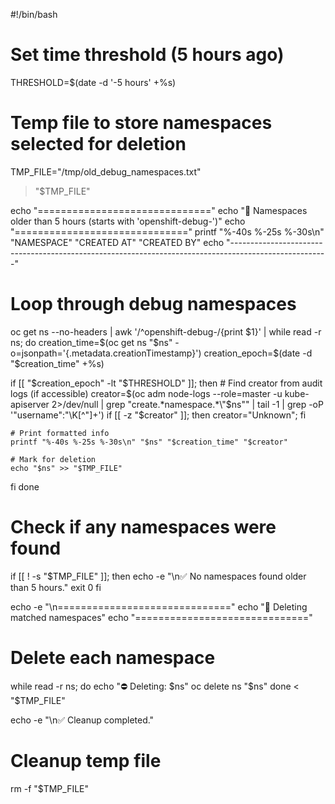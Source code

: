 #!/bin/bash

# Set time threshold (5 hours ago)
THRESHOLD=$(date -d '-5 hours' +%s)

# Temp file to store namespaces selected for deletion
TMP_FILE="/tmp/old_debug_namespaces.txt"
> "$TMP_FILE"

echo "=============================="
echo "🧾 Namespaces older than 5 hours (starts with 'openshift-debug-')"
echo "=============================="
printf "%-40s %-25s %-30s\n" "NAMESPACE" "CREATED AT" "CREATED BY"
echo "------------------------------------------------------------------------------------------------------"

# Loop through debug namespaces
oc get ns --no-headers | awk '/^openshift-debug-/{print $1}' | while read -r ns; do
  creation_time=$(oc get ns "$ns" -o=jsonpath='{.metadata.creationTimestamp}')
  creation_epoch=$(date -d "$creation_time" +%s)

  if [[ "$creation_epoch" -lt "$THRESHOLD" ]]; then
    # Find creator from audit logs (if accessible)
    creator=$(oc adm node-logs --role=master -u kube-apiserver 2>/dev/null | grep "create.*namespace.*\"$ns\"" | tail -1 | grep -oP '"username":"\K[^"]+')
    if [[ -z "$creator" ]]; then creator="Unknown"; fi

    # Print formatted info
    printf "%-40s %-25s %-30s\n" "$ns" "$creation_time" "$creator"

    # Mark for deletion
    echo "$ns" >> "$TMP_FILE"
  fi
done

# Check if any namespaces were found
if [[ ! -s "$TMP_FILE" ]]; then
  echo -e "\n✅ No namespaces found older than 5 hours."
  exit 0
fi

echo -e "\n=============================="
echo "🧹 Deleting matched namespaces"
echo "=============================="

# Delete each namespace
while read -r ns; do
  echo "⛔ Deleting: $ns"
  oc delete ns "$ns"
done < "$TMP_FILE"

echo -e "\n✅ Cleanup completed."

# Cleanup temp file
rm -f "$TMP_FILE"